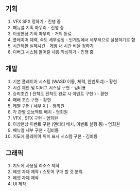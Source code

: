 ## 기획

1. VFX SFX 정하기 - 진행 중
2. 매뉴얼 기획 마무리 - 진행 중
3. 이상현상 기획 마무리 - 거의 완료
4. 플레이어 체력, 속도 세부설정 - 인게임에서 세부적으로 설정하기로 함
5. 시간제한 실제시간 - 게임 내 시간 비율 정하기
6. 디버그 시스템 들어갈 내용 작성하기 - 진행 중

## 개발

1. 기본 플레이어 시스템  (WASD 이동, 체력, 인벤토리) - 황현
2. 시간 제한 및 디버그 시스템 구현 - 김비룡
3. 승리조건 ( 진척도 진척도 완료 시 이벤트 구현 ) - 황현
4. 패배 조건 구현 - 황현
5. 레벨 구현 ( 세부 X ) - 엄희원
6. 각 관별 오브젝트 배치 - 엄희원
7. VFX , SFX 구현 - 엄희원
8. 이상현상 이벤트 구현 (엔티티 배치, 이벤트 실행 등) - 엄희원
9. 매뉴얼 세부 구현 - 김비룡
10. 지도에 플레이어 위치 표시 시스템 구현 - 김비룡

## 그래픽

1. 지도에 사용될 리소스 제작
2. 에셋 자체 제작 / 스토어 구매 할 것 분류
3. 에셋 자체 제작
4. UI 제작

